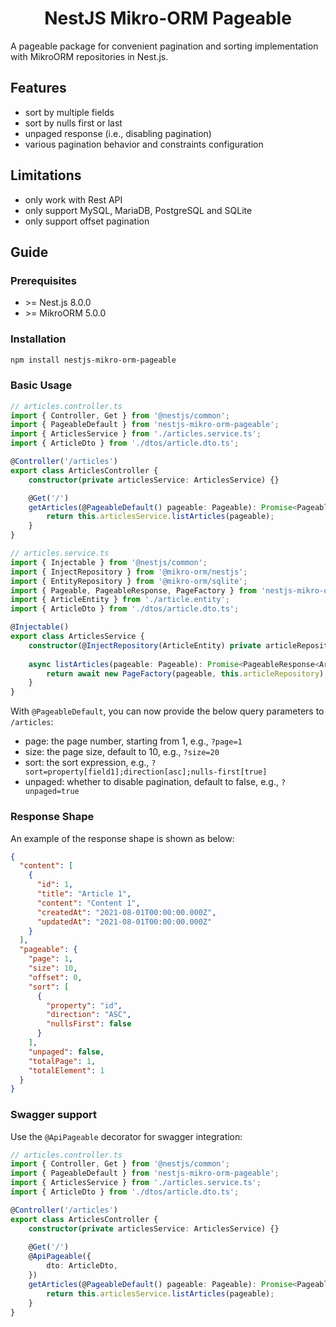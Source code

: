 <div align="center">
  <h1> NestJS Mikro-ORM Pageable </h1>
</div>

A pageable package for convenient pagination and sorting implementation with MikroORM repositories in Nest.js.

## Features

- sort by multiple fields
- sort by nulls first or last
- unpaged response (i.e., disabling pagination)
- various pagination behavior and constraints configuration

## Limitations

- only work with Rest API
- only support MySQL, MariaDB, PostgreSQL and SQLite
- only support offset pagination

## Guide

### Prerequisites

- \>= Nest.js 8.0.0
- \>= MikroORM 5.0.0

### Installation

```bash
npm install nestjs-mikro-orm-pageable
```

### Basic Usage

```typescript
// articles.controller.ts
import { Controller, Get } from '@nestjs/common';
import { PageableDefault } from 'nestjs-mikro-orm-pageable';
import { ArticlesService } from './articles.service.ts';
import { ArticleDto } from './dtos/article.dto.ts';

@Controller('/articles')
export class ArticlesController {
    constructor(private articlesService: ArticlesService) {}

    @Get('/')
    getArticles(@PageableDefault() pageable: Pageable): Promise<PageableResponse<ArticlesDto>> {
        return this.articlesService.listArticles(pageable);
    }
}
```

```typescript
// articles.service.ts
import { Injectable } from '@nestjs/common';
import { InjectRepository } from '@mikro-orm/nestjs';
import { EntityRepository } from '@mikro-orm/sqlite';
import { Pageable, PageableResponse, PageFactory } from 'nestjs-mikro-orm-pageable';
import { ArticleEntity } from './article.entity';
import { ArticleDto } from './dtos/article.dto.ts';

@Injectable()
export class ArticlesService {
    constructor(@InjectRepository(ArticleEntity) private articleRepository: EntityRepository<ArticleEntity>) {}
    
    async listArticles(pageable: Pageable): Promise<PageableResponse<ArticleDto>> {
        return await new PageFactory(pageable, this.articleRepository).create();
    }
}
```

With `@PageableDefault`, you can now provide the below query parameters to `/articles`:

- page: the page number, starting from 1, e.g., `?page=1`
- size: the page size, default to 10, e.g., `?size=20`
- sort: the sort expression, e.g., `?sort=property[field1];direction[asc];nulls-first[true]`
- unpaged: whether to disable pagination, default to false, e.g., `?unpaged=true`

### Response Shape

An example of the response shape is shown as below:

```json
{
  "content": [
    {
      "id": 1,
      "title": "Article 1",
      "content": "Content 1",
      "createdAt": "2021-08-01T00:00:00.000Z",
      "updatedAt": "2021-08-01T00:00:00.000Z"
    }
  ],
  "pageable": {
    "page": 1,
    "size": 10,
    "offset": 0,
    "sort": [
      {
        "property": "id",
        "direction": "ASC",
        "nullsFirst": false
      }
    ],
    "unpaged": false,
    "totalPage": 1,
    "totalElement": 1
  }
}
```

### Swagger support

Use the `@ApiPageable` decorator for swagger integration:

```typescript
// articles.controller.ts
import { Controller, Get } from '@nestjs/common';
import { PageableDefault } from 'nestjs-mikro-orm-pageable';
import { ArticlesService } from './articles.service.ts';
import { ArticleDto } from './dtos/article.dto.ts';

@Controller('/articles')
export class ArticlesController {
    constructor(private articlesService: ArticlesService) {}
    
    @Get('/') 
    @ApiPageable({
        dto: ArticleDto,
    }) 
    getArticles(@PageableDefault() pageable: Pageable): Promise<PageableResponse<ArticlesDto>> {
        return this.articlesService.listArticles(pageable);
    }
}
```
